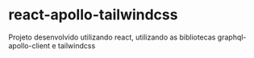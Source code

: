 # react-apollo-tailwindcss
Projeto desenvolvido utilizando react, utilizando as bibliotecas graphql-apollo-client e tailwindcss
